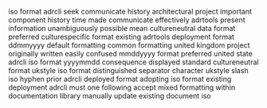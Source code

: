 iso format adrcli seek communicate history architectural project important component history time made communicate effectively adrtools present information unambiguously possible mean cultureneutral data format preferred culturespecific format existing adrtools deployment format ddmmyyyy default formatting common formatting united kingdom project originally written easily confused mmddyyyy format preferred united state adrcli iso format yyyymmdd consequence displayed standard cultureneutral format ukstyle iso format distinguished separator character ukstyle slash iso hyphen prior adrcli deployed format adopting iso format existing deployment adrcli must one following accept mixed formatting within documentation library manually update existing document iso